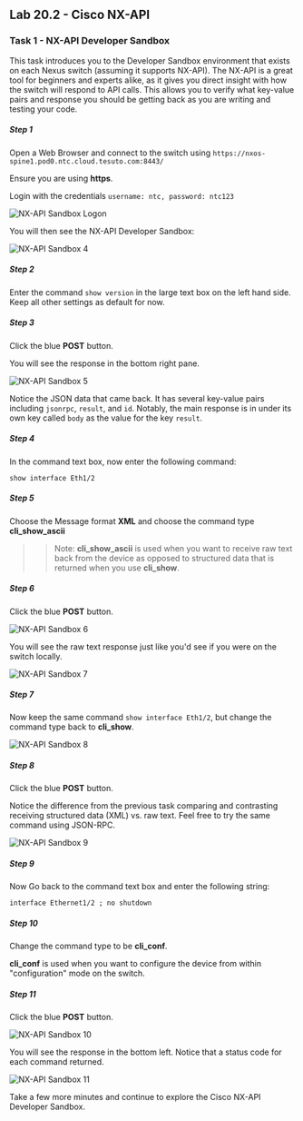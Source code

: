 ## Lab 20.2 - Cisco NX-API

### Task 1 - NX-API Developer Sandbox

This task introduces you to the Developer Sandbox environment that exists on each Nexus switch (assuming it supports NX-API).  The NX-API is a great tool for beginners and experts alike, as it gives you direct insight with how the switch will respond to API calls.  This allows you to verify what key-value pairs and response you should be getting back as you are writing and testing your code.

##### Step 1

Open a Web Browser and connect to the switch using `https://nxos-spine1.pod0.ntc.cloud.tesuto.com:8443/`

Ensure you are using **https**.

Login with the credentials `username: ntc, password: ntc123`

![NX-API Sandbox Logon](images/cisco_sandbox_logon.png)

You will then see the NX-API Developer Sandbox:

![NX-API Sandbox 4](images/cisco_04.png)

##### Step 2

Enter the command `show version` in the large text box on the left hand side. Keep all other settings as default for now.

##### Step 3

Click the blue **POST** button.

You will see the response in the bottom right pane.

![NX-API Sandbox 5](images/cisco_05.png)

Notice the JSON data that came back. It has several key-value pairs including `jsonrpc`, `result`, and `id`.  Notably, the main response is in under its own key called `body` as the value for the key `result`.

##### Step 4

In the command text box, now enter the following command:

`show interface Eth1/2`

##### Step 5

Choose the Message format **XML** and choose the command type **cli_show_ascii**

>> Note: **cli_show_ascii** is used when you want to receive raw text back from the device as opposed to structured data that is returned when you use **cli_show**.

##### Step 6

Click the blue **POST** button.

![NX-API Sandbox 6](images/cisco-show-int.png)

You will see the raw text response just like you'd see if you were on the switch locally.

![NX-API Sandbox 7](images/cisco-show-int-rsp.png)

##### Step 7

Now keep the same command `show interface Eth1/2`, but change the command type back to **cli_show**.

![NX-API Sandbox 8](images/cisco_12.png)

##### Step 8

Click the blue **POST** button.

Notice the difference from the previous task comparing and contrasting receiving structured data (XML) vs. raw text.  Feel free to try the same command using JSON-RPC.

![NX-API Sandbox 9](images/cisco-show-int-rsp2.png)

##### Step 9

Now Go back to the command text box and enter the following string:

```
interface Ethernet1/2 ; no shutdown
```

##### Step 10

Change the command type to be **cli_conf**.

**cli_conf** is used when you want to configure the device from within "configuration" mode on the switch.


##### Step 11

Click the blue **POST** button.

![NX-API Sandbox 10](images/step9_11.png)

You will see the response in the bottom left.  Notice that a status code for each command returned.

![NX-API Sandbox 11](images/cisco_11.png)


Take a few more minutes and continue to explore the Cisco NX-API Developer Sandbox.
